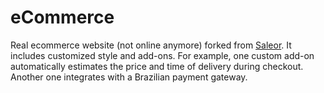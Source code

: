 # eCommerce

Real ecommerce website (not online anymore) forked from [Saleor](https://github.com/mirumee/saleor). It includes customized style and add-ons. For example, one custom add-on automatically estimates the price and time of delivery during checkout. Another one integrates with a Brazilian payment gateway.
